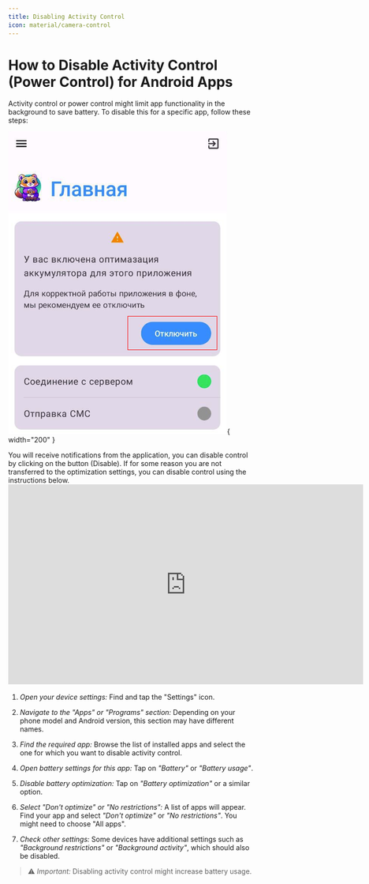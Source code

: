 ```yaml
---
title: Disabling Activity Control
icon: material/camera-control
---
```


# How to Disable Activity Control (Power Control) for Android Apps

Activity control or power control might limit app functionality in the background to save battery. To disable this for a specific app, follow these steps:

> <figure markdown="span">
  ![goSMS app](image.png){ width="200" }
  <figcaption>You will receive notifications from the application, you can disable control by clicking on the button (Disable). If for some reason you are not transferred to the optimization settings, you can disable control using the instructions below.  </figcaption>
</figure>

<iframe width="720" height="405" src="https://rutube.ru/play/embed/70ef371116a1b7786a90461da6d63cd1/" frameBorder="0" allow="clipboard-write; autoplay" webkitAllowFullScreen mozallowfullscreen allowFullScreen></iframe>

1. *Open your device settings:*
   Find and tap the "Settings" icon.

2. *Navigate to the "Apps" or "Programs" section:*
   Depending on your phone model and Android version, this section may have different names.

3. *Find the required app:*
   Browse the list of installed apps and select the one for which you want to disable activity control.

4. *Open battery settings for this app:*
   Tap on *"Battery"* or *"Battery usage"*.

5. *Disable battery optimization:*
   Tap on *"Battery optimization"* or a similar option.

6. *Select "Don't optimize" or "No restrictions":*
   A list of apps will appear. Find your app and select *"Don't optimize"* or *"No restrictions"*. You might need to choose "All apps".

7. *Check other settings:*
   Some devices have additional settings such as *"Background restrictions"* or *"Background activity"*, which should also be disabled.

> ⚠️ *Important:* Disabling activity control might increase battery usage.